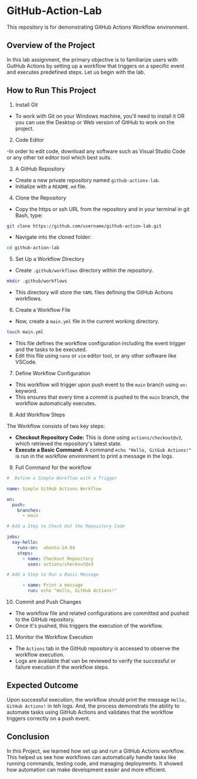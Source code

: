 # GitHub-Action-Lab

This repository is for demonstrating GitHub Actions Workflow environment.

## Overview of the Project

In this lab assignment, the primary objective is to familiarize users with GutHub Actions by setting up a workflow that triggers on a specific event and executes predefined steps. Let us begin with the lab.

## How to Run This Project

1. Install Git

- To work with Git on your Windows machine, you'll need to install it OR you can use the Desktop or Web version of GitHub to work on the project.

2. Code Editor

-In order to edit code, download any software such as Visual Studio Code or any other txt editor tool which best suits.

3. A GitHub Repository

- Create a new private repository named `github-actions-lab`.
- Initialize with a `README.md` file.

4. Clone the Repository

- Copy the https or ssh URL from the repository and in your terminal in git Bash, type:

```bash
git clone https://github.com/username/github-action-lab.git

```
- Navigate into the cloned folder:

```bash
cd github-action-lab
```

5. Set Up a Workflow Directory

- Create `.github/workflows` directory within the repository.

```bash
mkdir .github/workflows
```
- This directory will store the `YAML` files defining the GitHub Actions workflows.


6. Create a Workflow File

- Now, create a `main.yml` file in the current working directory.

```bash
touch main.yml
```
- This file defines the workflow configuration including the event trigger and the tasks to be executed.
- Edit this file  using `nano` or `vim` editor tool, or any other software like VSCode.

7. Define Workflow Configuration

- This workflow will trigger upon push event to the `main` branch using `on:` keyword.
- This ensures that every time a commit is pushed to the `main` branch, the workflow automatically executes.

8. Add Workflow Steps

The Workflow consists of two key steps:
- **Checkout Repository Code:** This is done using `actions/checkout@v3`, which retrieved the repository's latest state.
- **Execute a Basic Command:** A command `echo "Hello, GitGub Actions!"` is run in the workflow environment to print a message in the logs.

9. Full Command for the workflow

```yml
#  Define a Simple Workflow with a Trigger

name: Simple GitHub Actions Workflow

on:
  push:
    branches:
      - main

# Add a Step to Check Out the Repository Code

jobs:
  say-hello:
    runs-on:  ubuntu-24.04
    steps:
      - name: Checkout Repository
        uses: actions/checkout@v3

# Add a Step to Run a Basic Message

      - name: Print a message
        run: echo "Hello, GitHub Actions!"
```

10. Commit and Push Changes

- The workflow file and related configurations are committed and pushed to the GitHub repository.
- Once it's pushed, this triggers the execution of the workflow.

11. Monitor the Workflow Execution

- The `Actions` tab in the GitHub repository is accessed to observe the workflow execution.
- Logs are available that van be reviewed to verify the successful or failure execution if the workflow steps.

## Expected Outcome

Upon successful execution, the workflow should print the message ` Hello, GitHub Actions! ` in teh logs.
And, the process demonstrats the ability to automate tasks using GitHub Actions and validates that the workflow triggers correctly on a push event.


## Conclusion

In this Project, we learned how set up and run a GitHub Actions workflow. This helped us see how workflows can automatically handle tasks like running commands, testing code, and managing deployments. It showed how automation can make development easier and more efficient.